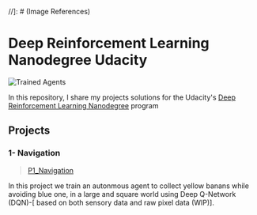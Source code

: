 //]: # (Image References)

[image1]: https://user-images.githubusercontent.com/10624937/42135602-b0335606-7d12-11e8-8689-dd1cf9fa11a9.gif "Trained Agents"
[image2]: https://user-images.githubusercontent.com/10624937/42386929-76f671f0-8106-11e8-9376-f17da2ae852e.png "Kernel"

# Deep Reinforcement Learning Nanodegree Udacity
![Trained Agents][image1]

In this repository, I share my projects solutions for the Udacity's [Deep Reinforcement Learning Nanodegree](https://www.udacity.com/course/deep-reinforcement-learning-nanodegree--nd893) program

## Projects

### 1- Navigation
>[P1_Navigation](Link)

In this project we train an autonmous agent to collect yellow banans while avoiding blue one, in a large and square world using Deep Q-Network (DQN)-[ based on both sensory data and raw pixel data (WIP)].
